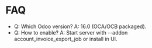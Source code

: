 # FAQ

- Q: Which Odoo version? A: 16.0 (OCA/OCB packaged).
- Q: How to enable? A: Start server with --addon account_invoice_export_job or install in UI.
